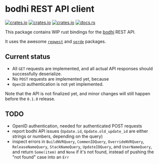 # bodhi REST API client

[![crates.io](https://img.shields.io/crates/v/bodhi.svg)](https://crates.io/crates/bodhi/)
[![crates.io](https://img.shields.io/crates/d/bodhi.svg)](https://crates.io/crates/bodhi/)
[![crates.io](https://img.shields.io/crates/l/bodhi.svg)](https://crates.io/crates/bodhi/)
[![docs.rs](https://docs.rs/bodhi/badge.svg)](https://docs.rs/bodhi/)

This package contains WIP rust bindings for the [bodhi] REST API.

[bodhi]: https://github.com/fedora-infra/bodhi

It uses the awesome [`reqwest`][reqwest] and [`serde`][serde] packages.

[reqwest]: https://github.com/seanmonstar/reqwest
[serde]: https://github.com/serde-rs/serde

## Current status

- All `GET` requests are implemented, and all actual API responses should successfully deserialize.
- No `POST` requests are implemented yet, because
- `OpenID` authentication is not yet implemented.

Note that the API is not finalized yet, and minor changes will still happen before the `0.1.0` release.


## TODO

- OpenID authentication, needed for authenticated POST requests
- report bodhi API issues (`Update.id`, `Update.old_update_id` are either
  strings or numbers, depending on the query)
- inspect errors in `BuildNVRQuery`, `CommenIDQuery`, `OverrideNVRQuery`,
  `ReleaseNameQuery`, `StackNameQuery`, `UpdateIDQuery`, and `UserNameQuery`,
  and return `Some(item)` and `None` if it's not found, instead of pushing the
  "not found" case into an `Err`
